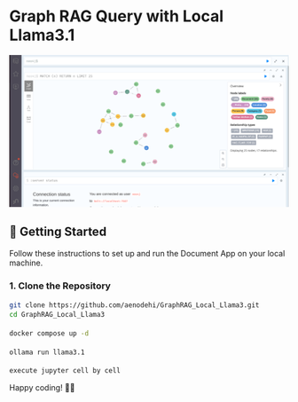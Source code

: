 # Graph RAG Query with Local Llama3.1

![Graph RAG](pic1.png)



## 🚀 Getting Started

Follow these instructions to set up and run the Document App on your local machine.

### 1. Clone the Repository

```bash
git clone https://github.com/aenodehi/GraphRAG_Local_Llama3.git
cd GraphRAG_Local_Llama3

docker compose up -d

ollama run llama3.1

execute jupyter cell by cell

```

Happy coding! 🚀✨

